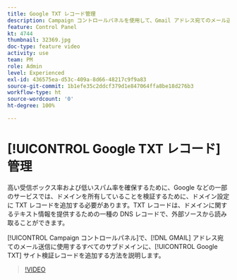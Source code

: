 ```yaml
---
title: Google TXT レコード管理
description: Campaign コントロールパネルを使用して、Gmail アドレス宛てのメール送信に使用するサブドメインに、Google TXT サイト検証レコードを追加する方法を説明します。
feature: Control Panel
kt: 4744
thumbnail: 32369.jpg
doc-type: feature video
activity: use
team: PM
role: Admin
level: Experienced
exl-id: 436575ea-d53c-409a-8d66-48217c9f9a83
source-git-commit: 1b1efe35c2ddcf379d1e847064ffa8be18d276b3
workflow-type: ht
source-wordcount: '0'
ht-degree: 100%

---
```


# [!UICONTROL Google TXT レコード]管理

高い受信ボックス率および低いスパム率を確保するために、Google などの一部のサービスでは、ドメインを所有していることを検証するために、ドメイン設定に TXT レコードを追加する必要があります。TXT レコードは、ドメインに関するテキスト情報を提供するための一種の DNS レコードで、外部ソースから読み取ることができます。

[!UICONTROL Campaign コントロールパネル]で、[!DNL GMAIL] アドレス宛てのメール送信に使用するすべてのサブドメインに、[!UICONTROL Google TXT] サイト検証レコードを追加する方法を説明します。

>[!VIDEO](https://video.tv.adobe.com/v/32369?quality=12&learn=0n)
